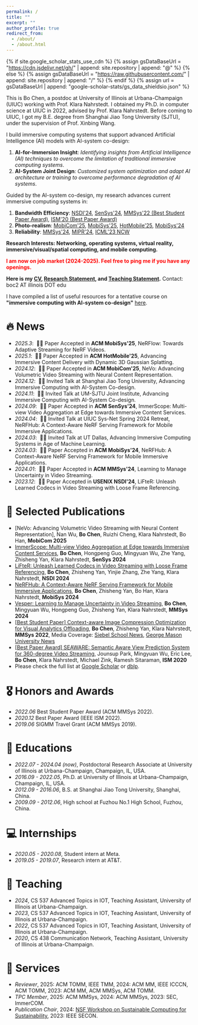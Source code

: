 ```yaml
---
permalink: /
title: ""
excerpt: ""
author_profile: true
redirect_from: 
  - /about/
  - /about.html
---
```


{% if site.google_scholar_stats_use_cdn %}
{% assign gsDataBaseUrl = "https://cdn.jsdelivr.net/gh/" | append: site.repository | append: "@" %}
{% else %}
{% assign gsDataBaseUrl = "https://raw.githubusercontent.com/" | append: site.repository | append: "/" %}
{% endif %}
{% assign url = gsDataBaseUrl | append: "google-scholar-stats/gs_data_shieldsio.json" %}

<span class='anchor' id='about-me'></span>

This is Bo Chen, a postdoc at University of Illinois at Urbana-Champaign (UIUC) working with Prof. Klara Nahrstedt. I obtained my Ph.D. in computer science at UIUC in 2022, advised by Prof. Klara Nahrstedt. Before coming to UIUC, I got my B.E. degree from Shanghai Jiao Tong University (SJTU), under the supervision of Prof. Xinbing Wang.

I build immersive computing systems that support advanced Artificial Intelligence (AI) models with AI-system co-design:

1. **AI-for-Immersion Insight**: *Identifying insights from Artificial Intelligence (AI) techniques to overcome the limitation of traditional immersive computing systems*.
2. **AI-System Joint Design**: *Customized system optimization and adapt AI architecture or training to overcome performance degradation of AI systems*.

Guided by the AI-system co-design, my research advances current immersive computing systems in:
1. **Bandwidth Efficiency**: [NSDI'24](https://www.usenix.org/system/files/nsdi24-chen-bo.pdf), [SenSys'24](https://dl.acm.org/doi/10.1145/3666025.3699324), [MMSys'22 (Best Student Paper Award)](https://dl.acm.org/doi/10.1145/3524273.3528178), [ISM'20 (Best Paper Award)](https://ieeexplore.ieee.org/document/9327920)
2. **Photo-realism**: [MobiCom'25](https://www.sigmobile.org/mobicom/2025/cfp.html), [MobiSys'25](https://www.sigmobile.org/mobisys/2025/), [HotMobile'25](https://hotmobile.org/2025/), [MobiSys'24](https://dl.acm.org/doi/pdf/10.1145/3643832.3661879)
3. **Reliability**: [MMSys'24](https://dl.acm.org/doi/10.1145/3625468.3647621), [MIPR'24](https://ieeexplore.ieee.org/document/10707806), [ICML'23 NCW](https://arxiv.org/pdf/2403.17236)

**Research Interests: Networking, operating systems, virtual reality, immersive/visual/spatial computing, and mobile computing.**

<span style="color: red; font-weight: bold;">I am now on job market (2024-2025). Feel free to ping me if you have any openings.</span>

**Here is my [CV](images/CV.pdf), [Research Statement](images/research-statement.pdf), and [Teaching Statement](images/teaching-statement.pdf).** Contact: boc2 AT illinois DOT edu

I have compiled a list of useful resources for a tentative course on **"immersive computing with AI-system co-design"** [here](/resources/).


# 🔥 News
- *2025.3*: &nbsp;🎉🎉 Paper Accepted in **ACM MobiSys'25**, NeRFlow: Towards Adaptive Streaming for NeRF Videos.
- *2025.1*: &nbsp;🎉🎉 Paper Accepted in **ACM HotMobile'25**, Advancing Immersive Content Delivery with Dynamic 3D Gaussian Splatting.
- *2024.12*: &nbsp;🎉🎉 Paper Accepted in **ACM MobiCom'25**, NeVo: Advancing Volumetric Video Streaming with Neural Content Representation.
- *2024.12*: &nbsp;🎉🎉 Invited Talk at Shanghai Jiao Tong University, Advancing Immersive Computing with AI-System Co-design.
- *2024.11*: &nbsp;🎉🎉 Invited Talk at UM-SJTU Joint Institute, Advancing Immersive Computing with AI-System Co-design.
- *2024.09*: &nbsp;🎉🎉 Paper Accepted in **ACM SenSys'24**, ImmerScope: Multi-view Video Aggregation at Edge towards Immersive Content Services.
- *2024.04*: &nbsp;🎉🎉 Invited Talk at UIUC Sys-Net Spring 2024 Retreat, NeRFHub: A Context-Aware NeRF Serving Framework for Mobile Immersive Applications.
- *2024.03*: &nbsp;🎉🎉 Invited Talk at UT Dallas, Advancing Immersive Computing Systems in Age of Machine Learning.
- *2024.03*: &nbsp;🎉🎉 Paper Accepted in **ACM MobiSys'24**, NeRFHub: A Context-Aware NeRF Serving Framework for Mobile Immersive Applications.
- *2024.01*: &nbsp;🎉🎉 Paper Accepted in **ACM MMSys'24**, Learning to Manage Uncertainty in Video Streaming.
- *2023.12*: &nbsp;🎉🎉 Paper Accepted in **USENIX NSDI'24**, LiFteR: Unleash Learned Codecs in Video Streaming with Loose Frame Referencing.

# 📝 Selected Publications 

<!-- <div class='paper-box'><div class='paper-box-image'><div><div class="badge">CVPR 2016</div><img src='images/500x300.png' alt="sym" width="100%"></div></div>
<div class='paper-box-text' markdown="1">

[Deep Residual Learning for Image Recognition](https://openaccess.thecvf.com/content_cvpr_2016/papers/He_Deep_Residual_Learning_CVPR_2016_paper.pdf)

**Kaiming He**, Xiangyu Zhang, Shaoqing Ren, Jian Sun

[**Project**](https://scholar.google.com/citations?view_op=view_citation&hl=zh-CN&user=DhtAFkwAAAAJ&citation_for_view=DhtAFkwAAAAJ:ALROH1vI_8AC) <strong><span class='show_paper_citations' data='DhtAFkwAAAAJ:ALROH1vI_8AC'></span></strong>
- Lorem ipsum dolor sit amet, consectetur adipiscing elit. Vivamus ornare aliquet ipsum, ac tempus justo dapibus sit amet. 
</div>
</div> -->

- [NeVo: Advancing Volumetric Video Streaming with Neural Content Representation], Nan Wu, **Bo Chen**, Ruizhi Cheng, Klara Nahrstedt, Bo Han, **MobiCom 2025**
- [ImmerScope: Multi-view Video Aggregation at Edge towards Immersive Content Services](https://dl.acm.org/doi/10.1145/3666025.3699324), **Bo Chen**, Hongpeng Guo, Mingyuan Wu, Zhe Yang, Zhisheng Yan, Klara Nahrstedt, **SenSys 2024**
- [LiFteR: Unleash Learned Codecs in Video Streaming with Loose Frame Referencing](https://www.usenix.org/system/files/nsdi24-chen-bo.pdf), **Bo Chen**, Zhisheng Yan, Yinjie Zhang, Zhe Yang, Klara Nahrstedt, **NSDI 2024**
- [NeRFHub: A Context-Aware NeRF Serving Framework for Mobile Immersive Applications](https://dl.acm.org/doi/pdf/10.1145/3643832.3661879), **Bo Chen**, Zhisheng Yan, Bo Han, Klara Nahrstedt, **MobiSys 2024**
- [Vesper: Learning to Manage Uncertainty in Video Streaming](https://dl.acm.org/doi/10.1145/3625468.3647621), **Bo Chen**, Mingyuan Wu, Hongpeng Guo, Zhisheng Yan, Klara Nahrstedt, **MMSys 2024**
- [[Best Student Paper] Context-aware Image Compression Optimization for Visual Analytics Offloading](https://dl.acm.org/doi/10.1145/3524273.3528178), **Bo Chen**, Zhisheng Yan, Klara Nahrstedt, **MMSys 2022**, Media Coverage: [Siebel School News](https://siebelschool.illinois.edu/news/alumnus-bo-chen-wins-best-student-paper-award-from-acm-multimedia-systems-2022), [George Mason University News](https://www.gmu.edu/news/2022-11/zhisheng-yan-nabs-best-student-paper-award)
- [[Best Paper Award] SEAWARE: Semantic Aware View Prediction System for 360-degree Video Streaming](https://ieeexplore.ieee.org/document/9327920), Jounsup Park, Mingyuan Wu, Eric Lee, **Bo Chen**, Klara Nahrstedt, Michael Zink, Ramesh Sitaraman, **ISM 2020**
- Please check the full list at [Google Scholar](https://scholar.google.com/citations?user=E8mxs2UAAAAJ) or [dblp](https://dblp.org/pid/89/5615-25.html).


# 🎖 Honors and Awards
- *2022.06* Best Student Paper Award (ACM MMSys 2022).
- *2020.12* Best Paper Award (IEEE ISM 2022).
- *2019.06* SIGMM Travel Grant (ACM MMSys 2019).
 

# 📖 Educations
- *2022.07 - 2024.04 (now)*, Postdoctoral Research Associate at University of Illinois at Urbana-Champaign, Champaign, IL, USA.
- *2016.09 - 2022.05*, Ph.D. at University of Illinois at Urbana-Champaign, Champaign, IL, USA.
- *2012.09 - 2016.06*, B.S. at Shanghai Jiao Tong University, Shanghai, China.
- *2009.09 - 2012.06*, High school at Fuzhou No.1 High School, Fuzhou, China.


# 💻 Internships
- *2020.05 - 2020.08*, Student intern at Meta.
- *2019.05 - 2019.07*, Research intern at AT&T.


# 📖 Teaching
- *2024*, CS 537 Advanced Topics in IOT, Teaching Assistant, University of Illinois at Urbana-Champaign.
- *2023*, CS 537 Advanced Topics in IOT, Teaching Assistant, University of Illinois at Urbana-Champaign.
- *2022*, CS 537 Advanced Topics in IOT, Teaching Assistant, University of Illinois at Urbana-Champaign.
- *2020*, CS 438 Communication Network, Teaching Assistant, University of Illinois at Urbana-Champaign.


# 💬 Services
- *Reviewer*, 2025: ACM TOMM, IEEE TMM, 2024: ACM MM, IEEE ICCCN, ACM TOMM, 2023: ACM MM, ACM MMSys, ACM TOMM. 
- *TPC Member*, 2025: ACM MMSys, 2024: ACM MMSys, 2023: SEC, ImmerCOM.
- *Publication Chair*, 2024: [NSF Workshop on Sustainable Computing for Sustainability](https://edas.info/web/nsf-wscs24/index.html), 2023: IEEE SECON. 
